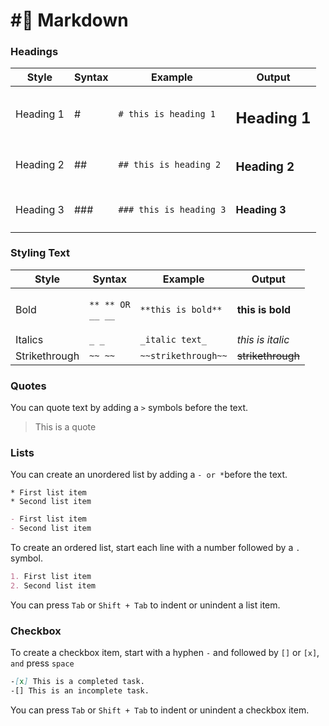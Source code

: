 # #⃣ Markdown

### Headings

| Style     | Syntax | Example                 | Output             |
| --------- | ------ | ----------------------- | ------------------ |
| Heading 1 | #      | `# this is heading 1`   | <h2>Heading 1</h2> |
| Heading 2 | ##     | `## this is heading 2`  | <h3>Heading 2</h3> |
| Heading 3 | ###    | `### this is heading 3` | <h4>Heading 3</h4> |



### Styling Text

| Style         | Syntax                                             | Example             | Output            |
| ------------- | -------------------------------------------------- | ------------------- | ----------------- |
| Bold          | <p><code>** ** OR</code><br><code>__ __</code></p> | `**this is bold**`  | **this is bold**  |
| Italics       | `_ _`                                              | `_italic text_`     | _this is italic_  |
| Strikethrough | `~~ ~~`                                            | `~~strikethrough~~` | ~~strikethrough~~ |



### Quotes

You can quote text by adding a `>` symbols before the text.

> This is a quote



### Lists

You can create an unordered list by adding a `- or *`before the text.

```
* First list item
* Second list item
```

```md
- First list item
- Second list item
```

To create an ordered list, start each line with a number followed by a `.` symbol.

```md
1. First list item
2. Second list item
```

You can press `Tab` or `Shift + Tab` to indent or unindent a list item.



### Checkbox

To create a checkbox item, start with a hyphen `-` and followed by `[]` or `[x]`, `and` press `space`

```md
-[x] This is a completed task.
-[] This is an incomplete task.
```

You can press `Tab` or `Shift + Tab` to indent or unindent a checkbox item.
